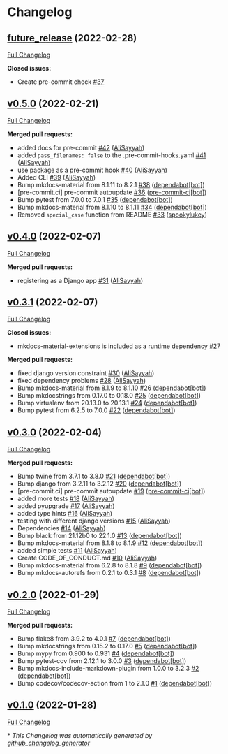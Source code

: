 # Changelog

## [future_release](https://github.com/AliSayyah/django-urlconfchecks/tree/future_release) (2022-02-28)

[Full Changelog](https://github.com/AliSayyah/django-urlconfchecks/compare/v0.5.0...future_release)

**Closed issues:**

- Create pre-commit check [\#37](https://github.com/AliSayyah/django-urlconfchecks/issues/37)

## [v0.5.0](https://github.com/AliSayyah/django-urlconfchecks/tree/v0.5.0) (2022-02-21)

[Full Changelog](https://github.com/AliSayyah/django-urlconfchecks/compare/v0.4.0...v0.5.0)

**Merged pull requests:**

- added docs for pre-commit  [\#42](https://github.com/AliSayyah/django-urlconfchecks/pull/42) ([AliSayyah](https://github.com/AliSayyah))
- added `pass_filenames: false` to the .pre-commit-hooks.yaml [\#41](https://github.com/AliSayyah/django-urlconfchecks/pull/41) ([AliSayyah](https://github.com/AliSayyah))
- use package as a pre-commit hook [\#40](https://github.com/AliSayyah/django-urlconfchecks/pull/40) ([AliSayyah](https://github.com/AliSayyah))
- Added CLI [\#39](https://github.com/AliSayyah/django-urlconfchecks/pull/39) ([AliSayyah](https://github.com/AliSayyah))
- Bump mkdocs-material from 8.1.11 to 8.2.1 [\#38](https://github.com/AliSayyah/django-urlconfchecks/pull/38) ([dependabot[bot]](https://github.com/apps/dependabot))
- \[pre-commit.ci\] pre-commit autoupdate [\#36](https://github.com/AliSayyah/django-urlconfchecks/pull/36) ([pre-commit-ci[bot]](https://github.com/apps/pre-commit-ci))
- Bump pytest from 7.0.0 to 7.0.1 [\#35](https://github.com/AliSayyah/django-urlconfchecks/pull/35) ([dependabot[bot]](https://github.com/apps/dependabot))
- Bump mkdocs-material from 8.1.10 to 8.1.11 [\#34](https://github.com/AliSayyah/django-urlconfchecks/pull/34) ([dependabot[bot]](https://github.com/apps/dependabot))
- Removed `special_case` function from README [\#33](https://github.com/AliSayyah/django-urlconfchecks/pull/33) ([spookylukey](https://github.com/spookylukey))

## [v0.4.0](https://github.com/AliSayyah/django-urlconfchecks/tree/v0.4.0) (2022-02-07)

[Full Changelog](https://github.com/AliSayyah/django-urlconfchecks/compare/v0.3.1...v0.4.0)

**Merged pull requests:**

- registering as a Django app [\#31](https://github.com/AliSayyah/django-urlconfchecks/pull/31) ([AliSayyah](https://github.com/AliSayyah))

## [v0.3.1](https://github.com/AliSayyah/django-urlconfchecks/tree/v0.3.1) (2022-02-07)

[Full Changelog](https://github.com/AliSayyah/django-urlconfchecks/compare/v0.3.0...v0.3.1)

**Closed issues:**

- mkdocs-material-extensions is included as a runtime dependency [\#27](https://github.com/AliSayyah/django-urlconfchecks/issues/27)

**Merged pull requests:**

- fixed django version constraint [\#30](https://github.com/AliSayyah/django-urlconfchecks/pull/30) ([AliSayyah](https://github.com/AliSayyah))
- fixed dependency problems [\#28](https://github.com/AliSayyah/django-urlconfchecks/pull/28) ([AliSayyah](https://github.com/AliSayyah))
- Bump mkdocs-material from 8.1.9 to 8.1.10 [\#26](https://github.com/AliSayyah/django-urlconfchecks/pull/26) ([dependabot[bot]](https://github.com/apps/dependabot))
- Bump mkdocstrings from 0.17.0 to 0.18.0 [\#25](https://github.com/AliSayyah/django-urlconfchecks/pull/25) ([dependabot[bot]](https://github.com/apps/dependabot))
- Bump virtualenv from 20.13.0 to 20.13.1 [\#24](https://github.com/AliSayyah/django-urlconfchecks/pull/24) ([dependabot[bot]](https://github.com/apps/dependabot))
- Bump pytest from 6.2.5 to 7.0.0 [\#22](https://github.com/AliSayyah/django-urlconfchecks/pull/22) ([dependabot[bot]](https://github.com/apps/dependabot))

## [v0.3.0](https://github.com/AliSayyah/django-urlconfchecks/tree/v0.3.0) (2022-02-04)

[Full Changelog](https://github.com/AliSayyah/django-urlconfchecks/compare/v0.2.0...v0.3.0)

**Merged pull requests:**

- Bump twine from 3.7.1 to 3.8.0 [\#21](https://github.com/AliSayyah/django-urlconfchecks/pull/21) ([dependabot[bot]](https://github.com/apps/dependabot))
- Bump django from 3.2.11 to 3.2.12 [\#20](https://github.com/AliSayyah/django-urlconfchecks/pull/20) ([dependabot[bot]](https://github.com/apps/dependabot))
- \[pre-commit.ci\] pre-commit autoupdate [\#19](https://github.com/AliSayyah/django-urlconfchecks/pull/19) ([pre-commit-ci[bot]](https://github.com/apps/pre-commit-ci))
- added more tests [\#18](https://github.com/AliSayyah/django-urlconfchecks/pull/18) ([AliSayyah](https://github.com/AliSayyah))
- added pyupgrade [\#17](https://github.com/AliSayyah/django-urlconfchecks/pull/17) ([AliSayyah](https://github.com/AliSayyah))
- added type hints [\#16](https://github.com/AliSayyah/django-urlconfchecks/pull/16) ([AliSayyah](https://github.com/AliSayyah))
- testing with different django versions [\#15](https://github.com/AliSayyah/django-urlconfchecks/pull/15) ([AliSayyah](https://github.com/AliSayyah))
- Dependencies [\#14](https://github.com/AliSayyah/django-urlconfchecks/pull/14) ([AliSayyah](https://github.com/AliSayyah))
- Bump black from 21.12b0 to 22.1.0 [\#13](https://github.com/AliSayyah/django-urlconfchecks/pull/13) ([dependabot[bot]](https://github.com/apps/dependabot))
- Bump mkdocs-material from 8.1.8 to 8.1.9 [\#12](https://github.com/AliSayyah/django-urlconfchecks/pull/12) ([dependabot[bot]](https://github.com/apps/dependabot))
- added simple tests [\#11](https://github.com/AliSayyah/django-urlconfchecks/pull/11) ([AliSayyah](https://github.com/AliSayyah))
- Create CODE\_OF\_CONDUCT.md [\#10](https://github.com/AliSayyah/django-urlconfchecks/pull/10) ([AliSayyah](https://github.com/AliSayyah))
- Bump mkdocs-material from 6.2.8 to 8.1.8 [\#9](https://github.com/AliSayyah/django-urlconfchecks/pull/9) ([dependabot[bot]](https://github.com/apps/dependabot))
- Bump mkdocs-autorefs from 0.2.1 to 0.3.1 [\#8](https://github.com/AliSayyah/django-urlconfchecks/pull/8) ([dependabot[bot]](https://github.com/apps/dependabot))

## [v0.2.0](https://github.com/AliSayyah/django-urlconfchecks/tree/v0.2.0) (2022-01-29)

[Full Changelog](https://github.com/AliSayyah/django-urlconfchecks/compare/v0.1.0...v0.2.0)

**Merged pull requests:**

- Bump flake8 from 3.9.2 to 4.0.1 [\#7](https://github.com/AliSayyah/django-urlconfchecks/pull/7) ([dependabot[bot]](https://github.com/apps/dependabot))
- Bump mkdocstrings from 0.15.2 to 0.17.0 [\#5](https://github.com/AliSayyah/django-urlconfchecks/pull/5) ([dependabot[bot]](https://github.com/apps/dependabot))
- Bump mypy from 0.900 to 0.931 [\#4](https://github.com/AliSayyah/django-urlconfchecks/pull/4) ([dependabot[bot]](https://github.com/apps/dependabot))
- Bump pytest-cov from 2.12.1 to 3.0.0 [\#3](https://github.com/AliSayyah/django-urlconfchecks/pull/3) ([dependabot[bot]](https://github.com/apps/dependabot))
- Bump mkdocs-include-markdown-plugin from 1.0.0 to 3.2.3 [\#2](https://github.com/AliSayyah/django-urlconfchecks/pull/2) ([dependabot[bot]](https://github.com/apps/dependabot))
- Bump codecov/codecov-action from 1 to 2.1.0 [\#1](https://github.com/AliSayyah/django-urlconfchecks/pull/1) ([dependabot[bot]](https://github.com/apps/dependabot))

## [v0.1.0](https://github.com/AliSayyah/django-urlconfchecks/tree/v0.1.0) (2022-01-28)

[Full Changelog](https://github.com/AliSayyah/django-urlconfchecks/compare/c309fa8e3456efd432eaaed89a37a5a5434881cc...v0.1.0)



\* *This Changelog was automatically generated by [github_changelog_generator](https://github.com/github-changelog-generator/github-changelog-generator)*
